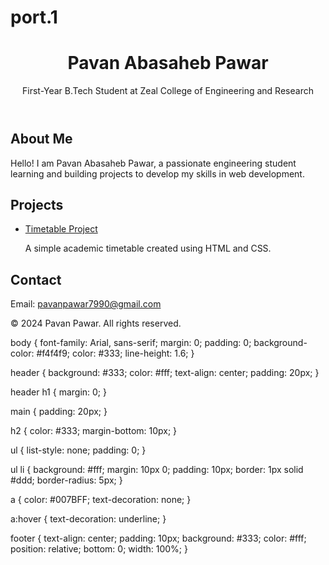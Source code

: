 # port.1
<html lang="en">
<head>
    <meta charset="UTF-8">
    <meta name="viewport" content="width=device-width, initial-scale=1.0">
    <title>Pavan Pawar Portfolio</title>
    <link rel="stylesheet" href="style.css">
</head>
<body>
    <header>
        <h1>Pavan Abasaheb Pawar</h1>
        <p>First-Year B.Tech Student at Zeal College of Engineering and Research</p>
    </header>
    <main>
        <section id="about">
            <h2>About Me</h2>
            <p>Hello! I am Pavan Abasaheb Pawar, a passionate engineering student learning and building projects to develop my skills in web development.</p>
        </section>
        <section id="projects">
            <h2>Projects</h2>
            <ul>
                <li>
                    <a href="LabTen.html" target="_blank">Timetable Project</a>
                    <p>A simple academic timetable created using HTML and CSS.</p>
                </li>
            </ul>
        </section>
        <section id="contact">
            <h2>Contact</h2>
            
  <p>Email: <a href="mailto:pavanpawar7990@gmail.com">pavanpawar7990@gmail.com</a></p>
            </p>
        </section>
    </main>
    <footer>
        <p>© 2024 Pavan Pawar. All rights reserved.</p>
    </footer>
</body>
</html>
body {
    font-family: Arial, sans-serif;
    margin: 0;
    padding: 0;
    background-color: #f4f4f9;
    color: #333;
    line-height: 1.6;
}

header {
    background: #333;
    color: #fff;
    text-align: center;
    padding: 20px;
}

header h1 {
    margin: 0;
}

main {
    padding: 20px;
}

h2 {
    color: #333;
    margin-bottom: 10px;
}

ul {
    list-style: none;
    padding: 0;
}

ul li {
    background: #fff;
    margin: 10px 0;
    padding: 10px;
    border: 1px solid #ddd;
    border-radius: 5px;
}

a {
    color: #007BFF;
    text-decoration: none;
}

a:hover {
    text-decoration: underline;
}

footer {
    text-align: center;
    padding: 10px;
    background: #333;
    color: #fff;
    position: relative;
    bottom: 0;
    width: 100%;
}
